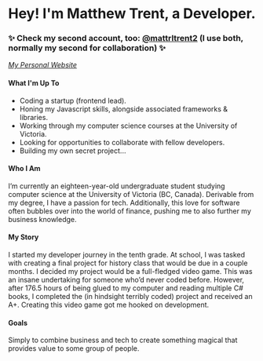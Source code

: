 # Hey! I'm Matthew Trent, a Developer. 
### ✨ Check my second account, too: [@mattrltrent2](https://github.com/mattrltrent2) (I use both, normally my second for collaboration) ✨
*[My Personal Website](https://matthewtrent.me/)*
#### What I'm Up To
- Coding a startup (frontend lead).
- Honing my Javascript skills, alongside associated frameworks & libraries.
- Working through my computer science courses at the University of Victoria.
- Looking for opportunities to collaborate with fellow developers.
- Building my own secret project...

#### Who I Am
I’m currently an eighteen-year-old undergraduate student studying computer science at the University of Victoria (BC, Canada). Derivable from my degree, I have a passion for tech. Additionally, this love for software often bubbles over into the world of finance, pushing me to also further my business knowledge.
#### My Story
I started my developer journey in the tenth grade. At school, I was tasked with creating a final project for history class that would be due in a couple months. I decided my project would be a full-fledged video game. This was an insane undertaking for someone who’d never coded before. However, after 176.5 hours of being glued to my computer and reading multiple C# books, I completed the (in hindsight terribly coded) project and received an A+. Creating this video game got me hooked on development.

#### Goals
Simply to combine business and tech to create something magical that provides value to some group of people.

